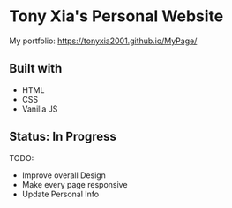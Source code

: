 # Tony Xia's Personal Website
My portfolio: https://tonyxia2001.github.io/MyPage/

## Built with 
- HTML
- CSS
- Vanilla JS

## Status: In Progress
TODO:
- Improve overall Design
- Make every page responsive
- Update Personal Info
